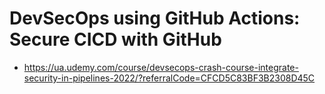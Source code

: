 

# DevSecOps using GitHub Actions: Secure CICD with GitHub

- https://ua.udemy.com/course/devsecops-crash-course-integrate-security-in-pipelines-2022/?referralCode=CFCD5C83BF3B2308D45C
